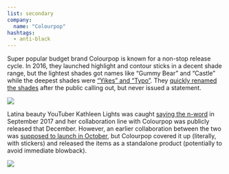 ```yaml
---
list: secondary
company:
  name: "Colourpop"
hashtags:
  - anti-black
---
```


Super popular budget brand Colourpop is known for a non-stop release cycle. In 2016, they launched highlight and contour sticks in a decent shade range, but the lightest shades got names like “Gummy Bear” and “Castle” while the deepest shades were [“Yikes” and “Typo”](http://affinitymagazine.us/2016/09/19/dear-colour-pop-my-skin-color-is-not-a-typo/). They [quickly renamed the shades](https://twitter.com/Moyooxo/status/778676500308500480) after the public calling out, but never issued a statement.

![](/colourpop-shades.png)

Latina beauty YouTuber Kathleen Lights was caught [saying the n-word](https://www.bustle.com/p/that-viral-video-of-a-beauty-blogger-using-the-n-word-is-so-much-more-effed-up-than-you-think-81105) in September 2017 and her collaboration line with Colourpop was publicly released that December. However, an earlier collaboration between the two was [supposed to launch in October](https://www.revelist.com/makeup/colourpop-kathleen-lights-palette/12441/more-fans-began-to-peel-the-stickers-of-their-palettes-back-to-confirm-you-had-me-at-hello-was-supposed-to-be-lumina-by-kathleen-lights-heres-a-closeup-of-another-fans-peeled-palette/4), but Colourpop covered it up (literally, with stickers) and released the items as a standalone product (potentially to avoid immediate blowback).

![](/colourpop-kathleen.jpg)
